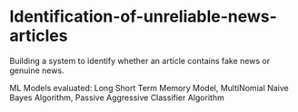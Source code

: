 # Identification-of-unreliable-news-articles

Building a system to identify whether an article contains fake news or genuine news.

ML Models evaluated:
 Long Short Term Memory Model,
 MultiNomial Naive Bayes Algorithm,
 Passive Aggressive Classifier Algorithm
 
